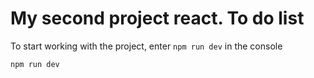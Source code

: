 # My second project react. To do list

To start working with the project, enter `npm run dev` in the console
```js
npm run dev
```

